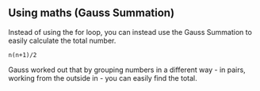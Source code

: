 ## Using maths (Gauss Summation)

Instead of using the for loop, you can instead use the Gauss Summation to easily calculate the total number.

```
n(n+1)/2
```

Gauss worked out that by grouping numbers in a different way - in pairs, working from the outside in - you can easily find the total.
